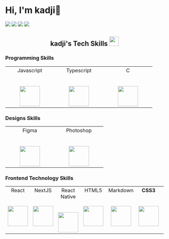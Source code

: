 # Hi, I'm kadji👋

[<img src="https://img.shields.io/badge/twitter-%231DA1F2.svg?&style=for-the-badge&logo=twitter&logoColor=white">](https://twitter.com/itsVivEKagent)
[<img src="https://img.shields.io/badge/linkedin-%230077B5.svg?&style=for-the-badge&logo=linkedin&logoColor=white">](https://www.linkedin.com/in/vivek-chauhan-769028174/)
[<img src="https://img.shields.io/badge/facebook-%231877F2.svg?&style=for-the-badge&logo=facebook&logoColor=white">](https://www.facebook.com/vivek.chauhan.942145)
[<img src="https://img.shields.io/badge/Portfolio-%23000000.svg?&style=for-the-badge">](https://vivekagent47.github.io/)
<!-- **Vivekagent47/Vivekagent47** is a ✨ _special_ ✨ repository because its `README.md` (this file) appears on your GitHub profile. -->


<h2 align="Center">  kadji's Tech Skills <img src="https://media.giphy.com/media/WUlplcMpOCEmTGBtBW/giphy.gif" width="30"> </h2>
  
  ### Programming Skills

<table>
  <tbody>
    <tr valign="top">
      <td width="140px" align="center">
        <span>Javascript</span><br><br><br>
        <img height="64px" src="https://upload.wikimedia.org/wikipedia/commons/thumb/9/99/Unofficial_JavaScript_logo_2.svg/480px-Unofficial_JavaScript_logo_2.svg.png">
      </td>
      <td width="140px" align="center">
        <span>Typescript</span><br><br><br>
        <img height="64px" src="https://cdn.worldvectorlogo.com/logos/typescript-2.svg">
      </td>
            <td width="140px" align="center">
        <span>C</span><br><br><br>
        <img height="64px" src="https://upload.wikimedia.org/wikipedia/commons/thumb/1/18/C_Programming_Language.svg/695px-C_Programming_Language.svg.png">
      </td>
    </tr>
  </tbody>
</table>

  ### Designs Skills

<table>
  <tbody>
    <tr valign="top">
      <td width="140px" align="center">
        <span>Figma</span><br><br><br>
        <img height="64px" src="https://cdn.svgporn.com/logos/figma.svg">
      </td>
      <td width="140px" align="center">
        <span>Photoshop</span><br><br><br>
        <img height="64px" src="https://cdn.svgporn.com/logos/adobe-photoshop.svg">
      </td>
    </tr>
  </tbody>
</table>


   ### Frontend Technology Skills

<table>
  <tbody>
    <tr valign="top">
      <td width="140px" align="center">
        <span>React</span><br><br><br>
        <img height="64px" src="https://cdn.svgporn.com/logos/create-react-app.svg">
      </td>
            <td width="140px" align="center">
        <span>NextJS</span><br><br><br>
        <img height="64px" src="https://cdn.svgporn.com/logos/nextjs-icon.svg">
      </td>
      <td width="140px" align="center">
        <span>React Native</span><br><br><br>
        <img height="64px" src="https://cdn.worldvectorlogo.com/logos/react-1.svg">
      </td>
      <td width="140px" align="center">
        <span>HTML5</span><br><br><br>
        <img height="64px" src="https://cdn.svgporn.com/logos/html-5.svg">
      </td>
      <td width="140px" align="center">
        <span>Markdown</span><br><br><br>
        <img height="64px" src="https://cdn.svgporn.com/logos/markdown.svg">
      </td>
      <td width="140px" align="center">
        <span><strong>CSS3</strong>
        </span><br><br><br>
        <img height="64px" src="https://cdn.svgporn.com/logos/css-3.svg">
      </td>
      <td width="140px" align="center">
        <span><strong>Electron</strong>
        </span><br><br><br>
        <img height="64px" src="https://cdn.svgporn.com/logos/electron.svg">
      </td>
      <td width="140px" align="center">
        <span><strong>Ionic</strong>
        </span><br><br><br>
        <img height="64px" src="https://cdn.svgporn.com/logos/ionic-icon.svg">
      </td>
      <td width="140px" align="center">
        <span><strong>Tailwind</strong>
        </span><br><br><br>
        <img height="64px" src="https://cdn.svgporn.com/logos/tailwindcss-icon.svg">
      </td>
      <td width="140px" align="center">
        <span><strong>Sass</strong>
        </span><br><br><br>
        <img height="64px" src="https://cdn.svgporn.com/logos/sass.svg">
      </td>
    </tr>
  </tbody>
</table>



